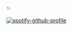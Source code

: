 :sparkles: 

[![spotify-github-profile](https://spotify-github-profile.vercel.app/api/view?uid=mzi68gazk3mhyo3cqlll62466&cover_image=false&theme=default&show_offline=false&background_color=121212&bar_color=4e954b&bar_color_cover=false)](https://github.com/kittinan/spotify-github-profile)






<!--
**sexuaIity/sexuaIity** is a ✨ _special_ ✨ repository because its `README.md` (this file) appears on your GitHub profile.

Here are some ideas to get you started:

- 🔭 I’m currently working on ...
- 🌱 I’m currently learning ...
- 👯 I’m looking to collaborate on ...
- 🤔 I’m looking for help with ...
- 💬 Ask me about ...
- 📫 How to reach me: ...
- 😄 Pronouns: ...
- ⚡ Fun fact: ...
-->
